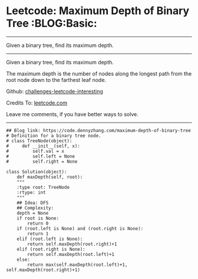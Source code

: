
# Leetcode: Maximum Depth of Binary Tree     :BLOG:Basic:

---

Given a binary tree, find its maximum depth.  

---

Given a binary tree, find its maximum depth.  

The maximum depth is the number of nodes along the longest path from the root node down to the farthest leaf node.  

Github: [challenges-leetcode-interesting](https://github.com/DennyZhang/challenges-leetcode-interesting/tree/master/problems/maximum-depth-of-binary-tree)  

Credits To: [leetcode.com](https://leetcode.com/problems/maximum-depth-of-binary-tree/description/)  

Leave me comments, if you have better ways to solve.  

---

    ## Blog link: https://code.dennyzhang.com/maximum-depth-of-binary-tree
    # Definition for a binary tree node.
    # class TreeNode(object):
    #     def __init__(self, x):
    #         self.val = x
    #         self.left = None
    #         self.right = None
    
    class Solution(object):
        def maxDepth(self, root):
    	"""
    	:type root: TreeNode
    	:rtype: int
    	"""
    	## Idea: DFS
    	## Complexity:
    	depth = None
    	if root is None:
    	    return 0
    	if (root.left is None) and (root.right is None):
    	    return 1
    	elif (root.left is None):
    	    return self.maxDepth(root.right)+1
    	elif (root.right is None):
    	    return self.maxDepth(root.left)+1
    	else:
    	    return max(self.maxDepth(root.left)+1, self.maxDepth(root.right)+1)

